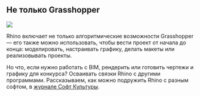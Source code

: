 ## Не только Grasshopper

![](/img/MGG_5/1648041238_b338cover.jpg#rounded)

Rhino включает не только алгоритмические возможности Grasshopper — его также можно использовать, чтобы вести проект от начала до конца: моделировать, настраивать графику, делать макеты или реализовывать проекты.

Но что, если нужно работать с BIM, рендерить или готовить чертежи и графику для конкурса? Осваивать связки Rhino с другими программами. Рассказываем, как можно подружить Rhino с разным софтом, в [журнале Софт Культуры](https://softculture.cc/blog/entries/articles/rabotaete-v-rhino).
